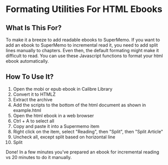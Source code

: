 # Formating Utilities For HTML Ebooks

## What Is This For?
To make it a breeze to add readable ebooks to SuperMemo.
If you want to add an ebook to SuperMemo to incremental read it, you need to add split lines manually to chapters. Even then, the default formating might make it difficult to read.
You can use these Javascript functions to format your html ebook automatically.

## How To Use It?
1. Open the mobi or epub ebook in Calibre Library
2. Convert it to HTMLZ
3. Extract the archive
4. Add the scripts to the bottom of the html document as shown in example.html
5. Open the html ebook in a web browser
6. Ctrl + A to select all
7. Copy and paste it into a Supermemo item
8. Right click on the item, select "Reading", then "Split", then "Split Article"
9. Uncheck all, except split based on horizontal line
10. Split

Done! In a few minutes you've prepared an ebook for incremental reading vs 20 minutes to do it manually.